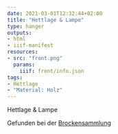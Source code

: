 ```yaml
---
date: 2021-03-01T12:32:44+02:00
title: "Hettlage & Lampe"
type: hanger
outputs:
- html
- iiif-manifest
resources:
- src: "front.png"
  params:
    iiif: front/info.json
tags:
- Hettlage
- "Material: Holz"
---
```

Hettlage & Lampe

<div class="source">Gefunden bei der <a href="https://www.neue-arbeit-brockensammlung.de/geschaefte/gebrauchtmoebelkaufhaus/">Brockensammlung</a></div>

